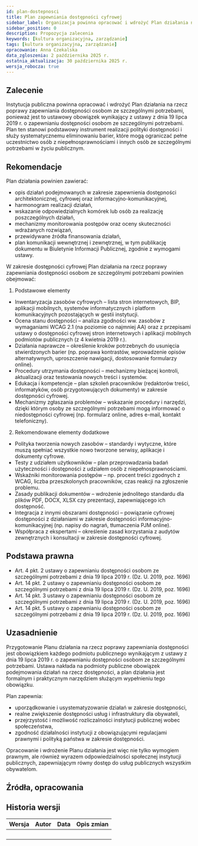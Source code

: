 ```yaml
---
id: plan-dostepnosci
title: Plan zapewniania dostępności cyfrowej
sidebar_label: Organizacja powinna opracować i wdrożyć Plan działania na rzecz poprawy zapewniania dostępności
sidebar_position: 0
description: Propozycja zalecenia
keywords: [kultura organizacyjna, zarządzanie]
tags: [kultura organizacyjna, zarządzanie]
opracowanie: Anna Czekalska
data_zgloszenia: 2 października 2025 r.
ostatnia_aktualizacja: 30 października 2025 r.
wersja_robocza: true
---
```




## Zalecenie

Instytucja publiczna powinna opracować i wdrożyć Plan działania na rzecz poprawy zapewniania dostępności osobom ze szczególnymi potrzebami, ponieważ jest to ustawowy obowiązek wynikający z ustawy z dnia 19 lipca 2019 r. o zapewnianiu dostępności osobom ze szczególnymi potrzebami. Plan ten stanowi podstawowy instrument realizacji polityki dostępności i służy systematycznemu eliminowaniu barier, które mogą ograniczać pełne uczestnictwo osób z niepełnosprawnościami i innych osób ze szczególnymi potrzebami w życiu publicznym.

## Rekomendacje

Plan działania powinien zawierać:

- opis działań podejmowanych w zakresie zapewnienia dostępności architektonicznej, cyfrowej oraz informacyjno-komunikacyjnej,
- harmonogram realizacji działań,
- wskazanie odpowiedzialnych komórek lub osób za realizację poszczególnych działań,
- mechanizmy monitorowania postępów oraz oceny skuteczności wdrażanych rozwiązań,
- przewidywane źródła finansowania działań,
- plan komunikacji wewnętrznej i zewnętrznej, w tym publikację dokumentu w Biuletynie Informacji Publicznej, zgodnie z wymogami ustawy.

W zakresie dostępności cyfrowej Plan działania na rzecz poprawy zapewniania dostępności osobom ze szczególnymi potrzebami powinien obejmować:

1. Podstawowe elementy
- Inwentaryzacja zasobów cyfrowych – lista stron internetowych, BIP, aplikacji mobilnych, systemów informatycznych i platform komunikacyjnych pozostających w gestii instytucji.
- Ocena stanu dostępności – analiza zgodności ww. zasobów z wymaganiami WCAG 2.1 (na poziomie co najmniej AA) oraz z przepisami ustawy o dostępności cyfrowej stron internetowych i aplikacji mobilnych podmiotów publicznych (z 4 kwietnia 2019 r.).
- Działania naprawcze – określenie kroków potrzebnych do usunięcia stwierdzonych barier (np. poprawa kontrastów, wprowadzenie opisów alternatywnych, uproszczenie nawigacji, dostosowanie formularzy online).
- Procedury utrzymania dostępności – mechanizmy bieżącej kontroli, aktualizacji oraz testowania nowych treści i systemów.
- Edukacja i kompetencje – plan szkoleń pracowników (redaktorów treści, informatyków, osób przygotowujących dokumenty) w zakresie dostępności cyfrowej.
- Mechanizmy zgłaszania problemów – wskazanie procedury i narzędzi, dzięki którym osoby ze szczególnymi potrzebami mogą informować o niedostępności cyfrowej (np. formularz online, adres e-mail, kontakt telefoniczny).
2. Rekomendowane elementy dodatkowe
- Polityka tworzenia nowych zasobów – standardy i wytyczne, które muszą spełniać wszystkie nowo tworzone serwisy, aplikacje i dokumenty cyfrowe.
- Testy z udziałem użytkowników – plan przeprowadzania badań użyteczności i dostępności z udziałem osób z niepełnosprawnościami.
- Wskaźniki monitorowania postępów – np. procent treści zgodnych z WCAG, liczba przeszkolonych pracowników, czas reakcji na zgłoszenie problemu.
- Zasady publikacji dokumentów – wdrożenie jednolitego standardu dla plików PDF, DOCX, XLSX czy prezentacji, zapewniającego ich dostępność.
- Integracja z innymi obszarami dostępności – powiązanie cyfrowej dostępności z działaniami w zakresie dostępności informacyjno-komunikacyjnej (np. napisy do nagrań, tłumaczenia PJM online).
- Współpraca z ekspertami – określenie zasad korzystania z audytów zewnętrznych i konsultacji w zakresie dostępności cyfrowej.

## Podstawa prawna

- Art. 4 pkt. 2 ustawy o zapewnianiu dostępności osobom ze szczególnymi potrzebami z dnia 19 lipca 2019 r. (Dz. U. 2019, poz. 1696)
- Art. 14 pkt. 2 ustawy o zapewnianiu dostępności osobom ze szczególnymi potrzebami z dnia 19 lipca 2019 r. (Dz. U. 2019, poz. 1696)
- Art. 14 pkt. 3 ustawy o zapewnianiu dostępności osobom ze szczególnymi potrzebami z dnia 19 lipca 2019 r. (Dz. U. 2019, poz. 1696)
- Art. 14 pkt. 5 ustawy o zapewnianiu dostępności osobom ze szczególnymi potrzebami z dnia 19 lipca 2019 r. (Dz. U. 2019, poz. 1696)

## Uzasadnienie

Przygotowanie Planu działania na rzecz poprawy zapewniania dostępności jest obowiązkiem każdego podmiotu publicznego wynikającym z ustawy z dnia 19 lipca 2019 r. o zapewnianiu dostępności osobom ze szczególnymi potrzebami. Ustawa nakłada na podmioty publiczne obowiązek podejmowania działań na rzecz dostępności, a plan działania jest formalnym i praktycznym narzędziem służącym wypełnieniu tego obowiązku.

Plan zapewnia:

- uporządkowanie i usystematyzowanie działań w zakresie dostępności,
- realne zwiększenie dostępności usług i infrastruktury dla obywateli,
- przejrzystość i możliwość rozliczalności instytucji publicznej wobec społeczeństwa,
- zgodność działalności instytucji z obowiązującymi regulacjami prawnymi i polityką państwa w zakresie dostępności.

Opracowanie i wdrożenie Planu działania jest więc nie tylko wymogiem prawnym, ale również wyrazem odpowiedzialności społecznej instytucji publicznych, zapewniającym równy dostęp do usług publicznych wszystkim obywatelom.

## Źródła, opracowania


## Historia wersji

| **Wersja** | **Autor** | **Data** | **Opis zmian** |
| --- | --- | --- | --- |
| &nbsp; | &nbsp; | &nbsp; | &nbsp; |
